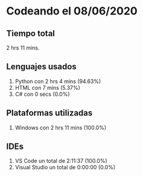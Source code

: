 # Codeando el 08/06/2020

## Tiempo total
2 hrs 11 mins.

## Lenguajes usados
1. Python con 2 hrs 4 mins (94.63%)
1. HTML con 7 mins (5.37%)
1. C# con 0 secs (0.0%)

## Plataformas utilizadas
1. Windows con 2 hrs 11 mins (100.0%)

## IDEs
1. VS Code un total de 2:11:37 (100.0%)
1. Visual Studio un total de 0:00:00 (0.0%)
